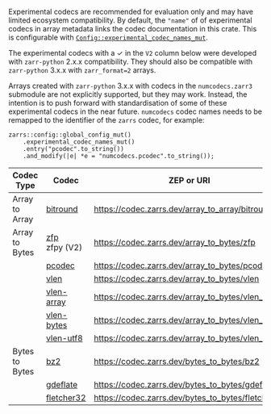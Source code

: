 Experimental codecs are recommended for evaluation only and may have limited ecosystem compatibility.
By default, the `"name"` of of experimental codecs in array metadata links the codec documentation in this crate.
This is configurable with [`Config::experimental_codec_names_mut`](config::Config::experimental_codec_names_mut).

The experimental codecs with a &check; in the `V2` column below were developed with `zarr-python` 2.x.x compatibility.
They should also be compatible with `zarr-python` 3.x.x with `zarr_format=2` arrays.

Arrays created with `zarr-python` 3.x.x with codecs in the `numcodecs.zarr3` submodule are not explicitly supported, but they may work.
Instead, the intention is to push forward with standardisation of some of these experimental codecs in the near future.
`numcodecs` codec names needs to be remapped to the identifier of the `zarrs` codec, for example:
```rust,ignore
zarrs::config::global_config_mut()
    .experimental_codec_names_mut()
    .entry("pcodec".to_string())
    .and_modify(|e| *e = "numcodecs.pcodec".to_string());
```

| Codec Type     | Codec                    | ZEP or URI                                          | V3      | V2      | Feature Flag |
| -------------- | ------------------------ | --------------------------------------------------- | ------- | ------- | ------------ |
| Array to Array | [bitround]               | <https://codec.zarrs.dev/array_to_array/bitround>   | &check; | &check; | bitround     |
| Array to Bytes | [zfp]<br>zfpy (V2)       | <https://codec.zarrs.dev/array_to_bytes/zfp>        | &check; | &check; | zfp          |
|                | [pcodec]                 | <https://codec.zarrs.dev/array_to_bytes/pcodec>     | &check; | &check; | pcodec       |
|                | [vlen]                   | <https://codec.zarrs.dev/array_to_bytes/vlen>       | &check; |         |              |
|                | [vlen-array]             | <https://codec.zarrs.dev/array_to_bytes/vlen_array> | &check; | &check; |              |
|                | [vlen-bytes]             | <https://codec.zarrs.dev/array_to_bytes/vlen_bytes> | &check; | &check; |              |
|                | [vlen-utf8]              | <https://codec.zarrs.dev/array_to_bytes/vlen_utf8>  | &check; | &check; |              |
| Bytes to Bytes | [bz2]                    | <https://codec.zarrs.dev/bytes_to_bytes/bz2>        | &check; | &check; | bz2          |
|                | [gdeflate]               | <https://codec.zarrs.dev/bytes_to_bytes/gdeflate>   | &check; |         | gdeflate     |
|                | [fletcher32]             | <https://codec.zarrs.dev/bytes_to_bytes/fletcher32> | &check; | &check; | fletcher32   |

[bitround]: (crate::array::codec::array_to_array::bitround)
[zfp]: crate::array::codec::array_to_bytes::zfp
[pcodec]: crate::array::codec::array_to_bytes::pcodec
[vlen]: crate::array::codec::array_to_bytes::vlen
[vlen-array]: crate::array::codec::array_to_bytes::vlen_array
[vlen-bytes]: crate::array::codec::array_to_bytes::vlen_bytes
[vlen-utf8]: crate::array::codec::array_to_bytes::vlen_utf8
[bz2]: crate::array::codec::bytes_to_bytes::bz2
[gdeflate]: crate::array::codec::bytes_to_bytes::gdeflate
[fletcher32]: crate::array::codec::bytes_to_bytes::fletcher32
